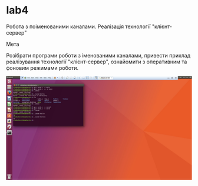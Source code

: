 # lab4


Робота з поіменованими каналами. Реалізація технології "клієнт-сервер"

Мета

Розібрати програми роботи з іменованими каналами, привести приклад реалізування технології "клієнт-сервер", ознайомити з оперативним та фоновим режимами роботи.

![_2](lab4.png)
